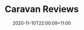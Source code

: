 ---
id: ""
title: "Caravan Reviews"
slug: "review"
draft: "false"
date: "2020-11-10T22:00:09+11:00"
---
